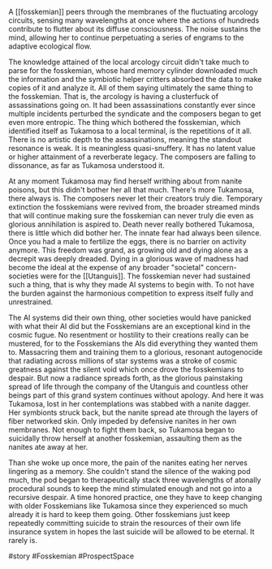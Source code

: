 
A [[fosskemian]] peers through the membranes of the fluctuating arcology circuits, sensing many wavelengths at once where the actions of hundreds contribute to flutter about its diffuse consciousness. The noise sustains the mind, allowing her to continue perpetuating a series of engrams to the adaptive ecological flow.

The knowledge attained of the local arcology circuit didn't take much to parse for the fosskemian, whose hard memory cylinder downloaded much the information and the symbiotic helper critters absorbed the data to make copies of it and analyze it. All of them saying ultimately the same thing to the fosskemian. That is, the arcology is having a clusterfuck of assassinations going on. It had been assassinations constantly ever since multiple incidents perturbed the syndicate and the composers began to get even more entropic. The thing which bothered the fosskemian, which identified itself as Tukamosa to a local terminal, is the repetitions of it all. There is no artistic depth to the assassinations, meaning the standout resonance is weak. It is meaningless quasi-snuffery. It has no latent value or higher attainment of a reverberate legacy. The composers are falling to dissonance, as far as Tukamosa understood it.

At any moment Tukamosa may find herself writhing about from nanite poisons, but this didn't bother her all that much. There's more Tukamosa, there always is. The composers never let their creators truly die. Temporary extinction the fosskemians were revived from, the broader streamed minds that will continue making sure the fosskemian can never truly die even as glorious annihilation is aspired to. Death never really bothered Tukamosa, there is little which did bother her. The innate fear had always been silence. Once you had a male to fertilize the eggs, there is no barrier on activity anymore. This freedom was grand, as growing old and dying alone as a decrepit was deeply dreaded. Dying in a glorious wave of madness had become the ideal at the expense of any broader "societal" concern- societies were for the [[Utanguis]]. The fosskemian never had sustained such a thing, that is why they made AI systems to begin with. To not have the burden against the harmonious competition to express itself fully and unrestrained. 

The AI systems did their own thing, other societies would have panicked with what their AI did but the Fosskemians are an exceptional kind in the cosmic fugue. No resentment or hostility to their creations really can be mustered, for to the Fosskemians the AIs did everything they wanted them to. Massacring them and training them to a glorious, resonant autogenocide that radiating across millions of star systems was a stroke of cosmic greatness against the silent void which once drove the fosskemians to despair. But now a radiance spreads forth, as the glorious painstaking spread of life through the company of the Utanguis and countless other beings part of this grand system continues without apology. And here it was Tukamosa, lost in her contemplations was stabbed with a nanite dagger. Her symbionts struck back, but the nanite spread ate through the layers of fiber networked skin. Only impeded by defensive nanites in her own membranes. Not enough to fight them back, so Tukamosa began to suicidally throw herself at another fosskemian, assaulting them as the nanites ate away at her.

Than she woke up once more, the pain of the nanites eating her nerves lingering as a memory. She couldn't stand the silence of the waking pod much, the pod began to therapeutically stack three wavelengths of atonally procedural sounds to keep the mind stimulated enough and not go into a recursive despair. A time honored practice, one they have to keep changing with older Fosskemians like Tukamosa since they experienced so much already it is hard to keep them going. Other fosskemians just keep repeatedly committing suicide to strain the resources of their own life insurance system in hopes the last suicide will be allowed to be eternal. It rarely is.

#story 
#Fosskemian 
#ProspectSpace 